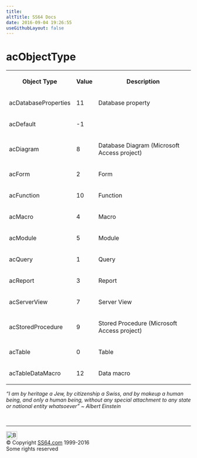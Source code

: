 ```yaml
---
title:
altTitle: SS64 Docs
date: 2016-09-04 19:26:55
useGithubLayout: false
---
```

<!-- #BeginLibraryItem "/Library/head_access.lbi" --><!-- #EndLibraryItem --><h1>acObjectType</h1>
<table><tbody><tr><th><p>Object Type </p></th><th><p>Value</p></th><th><p>Description</p></th></tr><tr><td><p><span><span class="input">acDatabaseProperties</span></span></p></td><td><p>11</p></td><td><p>Database property</p></td></tr><tr><td><p><span><span class="input">acDefault</span></span></p></td><td><p>-1</p></td><td><p></p></td></tr><tr><td><p><span><span class="input">acDiagram</span></span></p></td><td><p>8</p></td><td><p>Database Diagram (Microsoft Access project)</p></td></tr><tr><td><p><span><span class="input">acForm</span></span></p></td><td><p>2</p></td><td><p>Form</p></td></tr><tr><td><p><span><span class="input">acFunction</span></span></p></td><td><p>10</p></td><td><p>Function</p></td></tr><tr><td><p><span><span class="input">acMacro</span></span></p></td><td><p>4</p></td><td><p>Macro</p></td></tr><tr><td><p><span><span class="input">acModule</span></span></p></td><td><p>5</p></td><td><p>Module</p></td></tr><tr><td><p><span><span class="input">acQuery</span></span></p></td><td><p>1</p></td><td><p>Query</p></td></tr><tr><td><p><span><span class="input">acReport</span></span></p></td><td><p>3</p></td><td><p>Report</p></td></tr><tr><td><p><span><span class="input">acServerView</span></span></p></td><td><p>7</p></td><td><p>Server View</p></td></tr><tr><td><p><span><span class="input">acStoredProcedure</span></span></p></td><td><p>9</p></td><td><p>Stored Procedure (Microsoft Access project)</p></td></tr><tr><td><p><span><span class="input">acTable</span></span></p></td><td><p>0</p></td><td><p>Table</p></td></tr><tr><td><p><span><span class="input">acTableDataMacro</span></span></p></td><td><p>12</p></td><td><p>Data macro</p></td></tr></tbody></table>
<p class="quote"><i>“I am by heritage a Jew, by citizenship a Swiss, and by makeup a human being, and only a human being, without any special attachment to any state or national entity whatsoever” ~ Albert Einstein</i></p>
<p>&nbsp;</p><!-- #BeginLibraryItem "/Library/foot_access.lbi" --><p>
<!-- access -->

<hr>
<div id="bl" class="footer"><a href="acobjecttype.html#"><img src="../images/top.png" width="30" height="22" alt="Back to the Top"></a></div>
<div id="br" class="footer, tagline">© Copyright <a href="../index.html">SS64.com</a> 1999-2016<br>
Some rights reserved</div><!-- #EndLibraryItem -->

